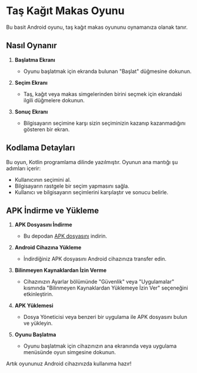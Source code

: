 # Taş Kağıt Makas Oyunu

Bu basit Android oyunu, taş kağıt makas oyununu oynamanıza olanak tanır.

## Nasıl Oynanır

1. **Başlatma Ekranı**
   - Oyunu başlatmak için ekranda bulunan "Başlat" düğmesine dokunun.

2. **Seçim Ekranı**
   - Taş, kağıt veya makas simgelerinden birini seçmek için ekrandaki ilgili düğmelere dokunun.

3. **Sonuç Ekranı**
   - Bilgisayarın seçimine karşı sizin seçiminizin kazanıp kazanmadığını gösteren bir ekran.

## Kodlama Detayları

Bu oyun, Kotlin programlama dilinde yazılmıştır. Oyunun ana mantığı şu adımları içerir:

- Kullanıcının seçimini al.
- Bilgisayarın rastgele bir seçim yapmasını sağla.
- Kullanıcı ve bilgisayarın seçimlerini karşılaştır ve sonucu belirle.

## APK İndirme ve Yükleme

1. **APK Dosyasını İndirme**
   - Bu depodan [APK dosyasını](APK/oyun.apk) indirin.

2. **Android Cihazına Yükleme**
   - İndirdiğiniz APK dosyasını Android cihazınıza transfer edin.

3. **Bilinmeyen Kaynaklardan İzin Verme**
   - Cihazınızın Ayarlar bölümünde "Güvenlik" veya "Uygulamalar" kısmında "Bilinmeyen Kaynaklardan Yüklemeye İzin Ver" seçeneğini etkinleştirin.

4. **APK Yüklemesi**
   - Dosya Yöneticisi veya benzeri bir uygulama ile APK dosyasını bulun ve yükleyin.

5. **Oyunu Başlatma**
   - Oyunu başlatmak için cihazınızın ana ekranında veya uygulama menüsünde oyun simgesine dokunun.

Artık oyununuz Android cihazınızda kullanıma hazır!
